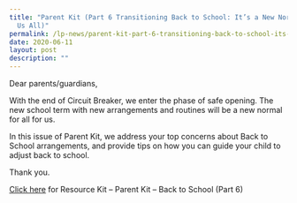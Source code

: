```yaml
---
title: "Parent Kit (Part 6 Transitioning Back to School: It’s a New Normal for
  Us All)"
permalink: /lp-news/parent-kit-part-6-transitioning-back-to-school-its-a-new-normal-for-us-all/
date: 2020-06-11
layout: post
description: ""
---
```

Dear parents/guardians,

With the end of Circuit Breaker, we enter the phase of safe opening. The new school term with new arrangements and routines will be a new normal for all for us.

In this issue of Parent Kit, we address your top concerns about Back to School arrangements, and provide tips on how you can guide your child to adjust back to school.

Thank you.

[Click here](/files/Resource-Kit-Parent-Kit-Back-to-School-Updated-final.pdf) for Resource Kit – Parent Kit – Back to School (Part 6)